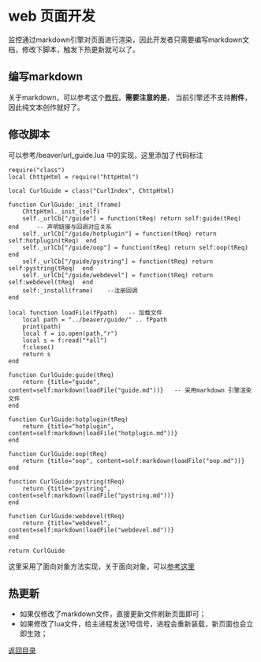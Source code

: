 # web 页面开发

监控通过markdown引擎对页面进行渲染，因此开发者只需要编写markdown文档，修改下脚本，触发下热更新就可以了。

## 编写markdown

关于markdown，可以参考这个[教程](https://www.runoob.com/markdown/md-tutorial.html)。**需要注意的是**， 当前引擎还不支持**附件**，因此纯文本创作就好了。

## 修改脚本

可以参考/beaver/url_guide.lua 中的实现，这里添加了代码标注

```
require("class")
local ChttpHtml = require("httpHtml")

local CurlGuide = class("CurlIndex", ChttpHtml)

function CurlGuide:_init_(frame)
    ChttpHtml._init_(self)
    self._urlCb["/guide"] = function(tReq) return self:guide(tReq)  end     -- 声明链接与回调对应关系
    self._urlCb["/guide/hotplugin"] = function(tReq) return self:hotplugin(tReq)  end
    self._urlCb["/guide/oop"] = function(tReq) return self:oop(tReq)  end
    self._urlCb["/guide/pystring"] = function(tReq) return self:pystring(tReq)  end
    self._urlCb["/guide/webdevel"] = function(tReq) return self:webdevel(tReq)  end
    self:_install(frame)    --注册回调
end

local function loadFile(fPpath)   -- 加载文件
    local path = "../beaver/guide/" .. fPpath
    print(path)
    local f = io.open(path,"r")
    local s = f:read("*all")
    f:close()
    return s
end

function CurlGuide:guide(tReq)
    return {title="guide", content=self:markdown(loadFile("guide.md"))}   -- 采用markdown 引擎渲染文件
end

function CurlGuide:hotplugin(tReq)
    return {title="hotplugin", content=self:markdown(loadFile("hotplugin.md"))}
end

function CurlGuide:oop(tReq)
    return {title="oop", content=self:markdown(loadFile("oop.md"))}
end

function CurlGuide:pystring(tReq)
    return {title="pystring", content=self:markdown(loadFile("pystring.md"))}
end

function CurlGuide:webdevel(tReq)
    return {title="webdevel", content=self:markdown(loadFile("webdevel.md"))}
end

return CurlGuide
```

这里采用了面向对象方法实现，关于面向对象，可以[参考这里](/guide/oop)

## 热更新

* 如果仅修改了markdown文件，直接更新文件刷新页面即可；
* 如果修改了lua文件，给主进程发送1号信号，进程会重新装载，新页面也会立即生效；

[返回目录](/guide)
